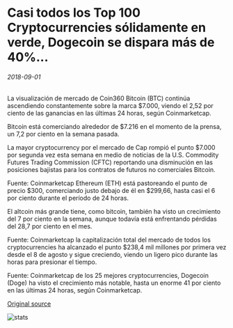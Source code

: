 # Casi todos los Top 100 Cryptocurrencies sólidamente en verde, Dogecoin se dispara más de 40%...

###### 2018-09-01

La visualización de mercado de Coin360 Bitcoin (BTC) continúa ascendiendo constantemente sobre la marca $7.000, viendo el 2,52 por ciento de las ganancias en las últimas 24 horas, según Coinmarketcap.

Bitcoin está comerciando alrededor de $7.216 en el momento de la prensa, un 7,2 por ciento en la semana pasada.

La mayor cryptocurrency por el mercado de Cap rompió el punto $7.000 por segunda vez esta semana en medio de noticias de la U.S. Commodity Futures Trading Commission (CFTC) reportando una disminución en las posiciones bajistas para los contratos de futuros no comerciales Bitcoin.

Fuente: Coinmarketcap Ethereum (ETH) está pastoreando el punto de precio $300, comerciando justo debajo de él en $299,66, hasta casi el 6 por ciento durante el período de 24 horas.

El altcoin más grande tiene, como bitcoin, también ha visto un crecimiento del 7 por ciento en la semana, aunque todavía está enfrentando pérdidas del 28,7 por ciento en el mes.

Fuente: Coinmarketcap la capitalización total del mercado de todos los cryptocurrencies ha alcanzado el punto $238,4 mil millones por primera vez desde el 8 de agosto y sigue creciendo, viendo un ligero pico durante las horas para presionar el tiempo.

Fuente: Coinmarketcap de los 25 mejores cryptocurrencies, Dogecoin (Doge) ha visto el crecimiento más notable, hasta un enorme 41 por ciento en las últimas 24 horas, según Coinmarketcap.

[Original source](https://cointelegraph.com/news/almost-all-top-100-cryptocurrencies-solidly-in-green-dogecoin-skyrockets-over-40)

![stats](https://c.statcounter.com/11760860/0/a89fa40b/1/ "stats")
